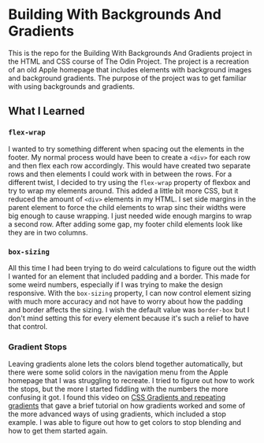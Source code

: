 # Building With Backgrounds And Gradients

This is the repo for the Building With Backgrounds And Gradients project in the HTML and CSS course of The Odin Project.  The project is a recreation of an old Apple homepage that includes elements with background images and background gradients.  The purpose of the project was to get familiar with using backgrounds and gradients.

## What I Learned

### `flex-wrap`

I wanted to try something different when spacing out the elements in the footer.  My normal process would have been to create a `<div>` for each row and then flex each row accordingly.  This would have created two separate rows and then elements I could work with in between the rows.  For a different twist, I decided to try using the `flex-wrap` property of flexbox and try to wrap my elements around.  This added a little bit more CSS, but it reduced the amount of `<div>` elements in my HTML.  I set side margins in the parent element to force the child elements to wrap sinc their widths were big enough to cause wrapping.  I just needed wide enough margins to wrap a second row.  After adding some gap, my footer child elements look like they are in two columns.

### `box-sizing`

All this time I had been trying to do weird calculations to figure out the width I wanted for an element that included padding and a border.  This made for some weird numbers, especially if I was trying to make the design responsive.  With the `box-sizing` property, I can now control element sizing with much more accuracy and not have to worry about how the padding and border affects the sizing.  I wish the default value was `border-box` but I don't mind setting this for every element because it's such a relief to have that control.

### Gradient Stops

Leaving gradients alone lets the colors blend together automatically, but there were some solid colors in the navigation menu from the Apple homepage that I was struggling to recreate.  I tried to figure out how to work the stops, but the more I started fiddling with the numbers the more confusing it got.  I found this video on [CSS Gradients and repeating gradients](https://www.youtube.com/watch?v=4kWHW7da4U8) that gave a brief tutorial on how gradients worked and some of the more advanced ways of using gradients, which included a stop example.  I was able to figure out how to get colors to stop blending and how to get them started again.